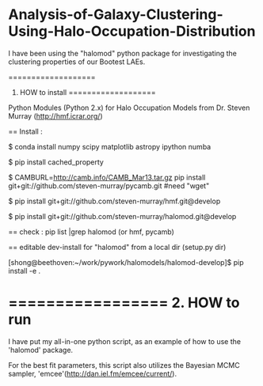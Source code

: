 # Analysis-of-Galaxy-Clustering-Using-Halo-Occupation-Distribution

I have been using the "halomod" python package for investigating the clustering properties of our Bootest LAEs.  

===================
1. HOW to install
===================

Python Modules (Python 2.x) for Halo Occupation Models from Dr. Steven Murray (http://hmf.icrar.org/)

== Install : 

$ conda install numpy scipy matplotlib astropy ipython numba

$ pip install cached_property

$ CAMBURL=http://camb.info/CAMB_Mar13.tar.gz pip install git+git://github.com/steven-murray/pycamb.git        #need "wget"

$ pip install git+git://github.com/steven-murray/hmf.git@develop

$ pip install git+git://github.com/steven-murray/halomod.git@develop

== check : pip list |grep halomod (or hmf, pycamb)

== editable dev-install for "halomod" from a local dir (setup.py dir)

[shong@beethoven:~/work/pywork/halomodels/halomod-develop]$ pip install -e .


=================
2. HOW to run
=================

I have put my all-in-one python script, as an example of how to use the 'halomod' package. 

For the best fit parameters, this script also utilizes the Bayesian MCMC sampler, 'emcee'(http://dan.iel.fm/emcee/current/). 


